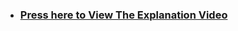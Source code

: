 - ### **[Press here to View The Explanation Video](https://drive.google.com/file/d/1QNIPT8-GBR3HrseHcUy2qyPpv0ZkLNzz/view?usp=sharing)**
